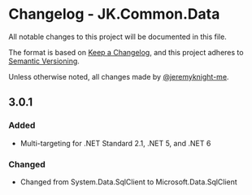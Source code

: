 ﻿# Changelog - JK.Common.Data

All notable changes to this project will be documented in this file.

The format is based on [Keep a Changelog](https://keepachangelog.com/),
and this project adheres to [Semantic Versioning](https://semver.org/spec/v2.0.0.html).

Unless otherwise noted, all changes made by [@jeremyknight-me](https://github.com/jeremyknight-me).

## 3.0.1

### Added 

- Multi-targeting for .NET Standard 2.1, .NET 5, and .NET 6

### Changed

- Changed from System.Data.SqlClient to Microsoft.Data.SqlClient
